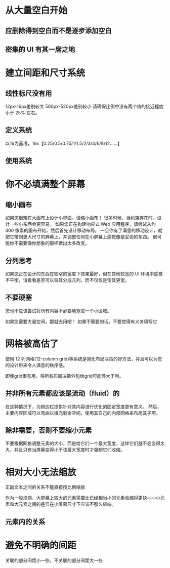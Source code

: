 # 从大量空白开始
## 应删除得到空白而不是逐步添加空白
## 密集的 UI 有其一席之地


# 建立间距和尺寸系统
## 线性标尺没有用
12px-16px差别较大
500px-520px差别较小
请确保比例中没有两个值的接近程度小于 25% 左右。
## 定义系统
以16为基准，16x【0.25/0.5/0.75/1/1.5/2/3/4/6/8/12……】

## 使用系统

# 你不必填满整个屏幕
## 缩小画布
如果您很难在大画布上设计小界面，请缩小画布！ 很多时候，当约束存在时，设计一些小东西会更容易。
如果您正在构建响应式 Web 应用程序，请尝试从约 400 像素的画布开始，然后首先设计移动布局。
一旦你有了满意的移动设计，就把它带到更大尺寸的屏幕上，并调整任何在小屏幕上感觉像是妥协的东西。 很可能你不需要像你想象的那样做出太多改变。
## 分列思考
如果您正在设计的东西在较窄的宽度下效果最好，但在其他较宽的 UI 环境中感觉不平衡，请看看是否可以将其分成几列，而不仅仅是使其更宽。
## 不要硬塞
您也不应该尝试将所有内容不必要地塞进一个小区域。

如果您需要大量空间，那就去用吧！ 如果不需要的话，不要觉得有义务填写它

# 网格被高估了
使用 12 列网格(12-column grid)等系统是简化布局决策的好方法，并且可以为您的设计带来令人满意的秩序感。

即使grid很有用，将所有布局决策外包给grid可能弊大于利。
## 并非所有元素都应该是流动（fluid）的
在这种情况下，为侧边栏提供针对其内容进行优化的固定宽度更有意义。 然后，主要内容区域可以弯曲以填充剩余空间，使用其自己的内部网格来布局其子项。
## 除非需要，否则不要缩小元素
不要根据网格调整元素的大小，而是给它们一个最大宽度，这样它们就不会变得太大，并且只有当屏幕变得小于该最大宽度时才强制它们收缩。

# 相对大小无法缩放
正副文本之间的关系不能直接按比例缩放

作为一般规则，大屏幕上较大的元素需要比已经相当小的元素收缩得更快——小元素和大元素之间的差异在小屏幕尺寸下应该不那么极端。
## 元素内的关系

# 避免不明确的间距
关联的部分间距小一些，不关联的部分间距大一些
